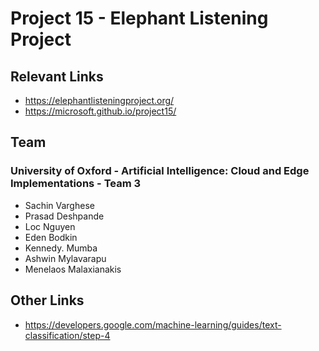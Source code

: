 
# Project 15 - Elephant Listening Project

## Relevant Links
- https://elephantlisteningproject.org/
- https://microsoft.github.io/project15/


## Team
### University of Oxford - Artificial Intelligence: Cloud and Edge Implementations - Team 3

- Sachin Varghese
- Prasad Deshpande
- Loc Nguyen
- Eden Bodkin
- Kennedy. Mumba
- Ashwin Mylavarapu
- Menelaos Malaxianakis

## Other Links

- https://developers.google.com/machine-learning/guides/text-classification/step-4
